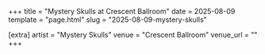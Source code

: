 +++
title = "Mystery Skulls at Crescent Ballroom"
date = 2025-08-09
template = "page.html"
slug = "2025-08-09-mystery-skulls"

[extra]
artist = "Mystery Skulls"
venue = "Crescent Ballroom"
venue_url = ""
+++
